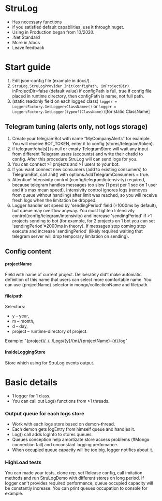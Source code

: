 # StruLog
- Has necessary functions
- if you satisfied default capabilities, use it through nuget.
- Using in Production began from 10/2020.
- .Net Standard
- More in /docs
- Leave feedback

# Start guide
1. Edit json-config file (example in docs/).
2. `StruLog.StruLogProvider.Init(configPath, inProjectDir)`. inProjectDir=false (default value) if configPath is full, true if config file placed in runtime directory, then configPath is name, not full path.
3. (static readonly field on each logged class) `logger = LoggersFactory.GetLogger<ClassName>()` or `logger = LoggersFactory.GetLogger(typeof(ClassName))`[for static ClassName]

## Telegram tuning (alerts only, not logs storage)
1. Create your telegramBot with name “MyCompanyAlerts” for example. You will receive BOT_TOKEN, enter it to config (stores/telegram/token).
2. if telegram/chats[] is null or empty TelegramStore will wait any input from different Telegram users (accounts) and write their chatId to config. After this procedure StruLog will can send logs for you.
3. You can connect >1 projects and >1 users to your bot.
4. If you want connect new consumers (add to existing consumers) to TelegramBot, call .Init() with options.AddTelegramConsumers = true.
5. Attention! Intensivity control (config/telegram/intensivity) required, because telegram handles messages too slow (1 post per 1 sec on 1 user and it's max mean speed). Intensivity control ignores logs (removes from queue without handling) after limit was reached, so you will receive fresh logs when the limitation be dropped.
6. Logger handler set speed by 'sendingPeriod' field (=1000ms by default), but queue may overflow anyway. You must tighten Intensivity control(config/telegram/intensivity) and increase 'sendingPeriod' if >1 projects sending to bot (for example, for 2 projects on 1 bot you can set 'sendingPeriod'=2000ms in theory). If messages stop coming stop execute and increase 'sendingPeriod' (likely required waiting that telegram server will drop temporary limitation on sending). 

## Config content
#### projectName
Field with name of current project. Deliberately did’t make automatic definition of this name that users can select more comfortable name.
You can use {projectName} selector in mongo/collectionName and file/path.
#### file/path
Selectors:
- y – year,
- m – month,
- d – day,
- project – runtime-directory of project.

Example: "{project}/../../Logs/{y}/{m}/{projectName}-{d}.log"
#### insideLoggingStore
Store which using for StruLog events output.
# Basic details
- 1 logger for 1 class.
- You can call out Log() functions from >1 threads.

### Output queue for each logs store
- Work with each logs store based on demon-thread.
- Each demon gets logEntry from himself queue and handles it. 
- Log() call adds logInfo to stores queues. 
- Queues conception help amortizate store access problems (#Mongo connection fail) and unconstant logging perfomance.
- When occupied queue capacity will be too big, logger notifies about it.

### HighLoad tests
You can made your tests, clone rep, set Release config, call imitation methods and run StruLogDemo with different stores on long period. If logger can't provides required performance, queue occupied capacity will be constantly increase. You can print queues occupation to console for example.
